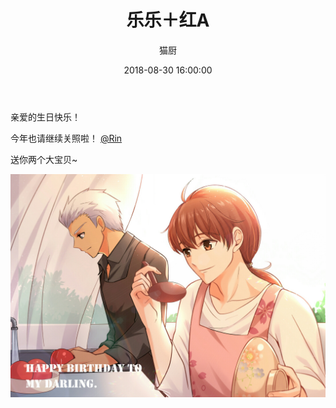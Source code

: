 ﻿---
layout: post
title: 乐乐＋红A
date: 2018-08-30 16:00:00
updated: 2018-08-30 16:00:07
comments: true
categories: [Photo]
tags: [全职高手, 张佳乐, fate, 红A]
author: "猫厨"
description: ""
toc: true
---

<p>亲爱的生日快乐！</p> 
<p>今年也请继续关照啦！&nbsp;<a target="_blank" loftermentionblogid="516668363" href="http://www.lofter.com/mentionredirect.do?blogId=516668363"  >@Rin</a>&nbsp;</p> 
<p>送你两个大宝贝~</p>

![](https://raw.githubusercontent.com/alicewish/meowchain247/master/img_cVZNdzJtQk9JV2ZBN2ZyemdHTzUxaTVBZ3V6ZXZjTWJlRm41YUpSQ1dhWVRTekM4V0FxaGtRPT0.jpg)